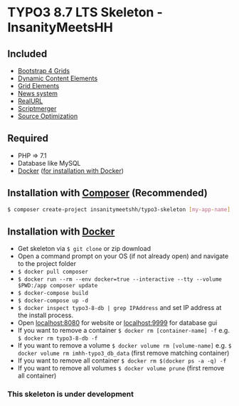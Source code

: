 # TYPO3 8.7 LTS Skeleton - InsanityMeetsHH

## Included
* [Bootstrap 4 Grids](https://github.com/InsanityMeetsHH/bootstrap_grids)
* [Dynamic Content Elements](https://extensions.typo3.org/extension/dce/)
* [Grid Elements](https://extensions.typo3.org/extension/gridelements/)
* [News system](https://extensions.typo3.org/extension/news/)
* [RealURL](https://extensions.typo3.org/extension/realurl/)
* [Scriptmerger](https://extensions.typo3.org/extension/scriptmerger/)
* [Source Optimization](https://extensions.typo3.org/extension/sourceopt/)

## Required
* PHP => 7.1
* Database like MySQL
* [Docker](https://www.docker.com/) ([for installation with Docker](https://github.com/InsanityMeetsHH/Slim-Skeleton#installation-with-docker))

## Installation with [Composer](https://getcomposer.org/) (Recommended)

```bash
$ composer create-project insanitymeetshh/typo3-skeleton [my-app-name]
```
## Installation with [Docker](https://www.docker.com/)
* Get skeleton via `$ git clone` or zip download
* Open a command prompt on your OS (if not already open) and navigate to the project folder
* `$ docker pull composer`
* `$ docker run --rm --env docker=true --interactive --tty --volume $PWD:/app composer update`
* `$ docker-compose build`
* `$ docker-compose up -d`
* `$ docker inspect typo3-8-db | grep IPAddress` and set IP address at the install process.
* Open [localhost:8080](http://localhost:8080) for website or [localhost:9999](http://localhost:9999) for database gui
* If you want to remove a container `$ docker rm [container-name] -f` e.g. `$ docker rm typo3-8-db -f`
* If you want to remove a volume `$ docker volume rm [volume-name]` e.g. `$ docker volume rm imhh-typo3_db_data` (first remove matching container)
* If you want to remove all container `$ docker rm $(docker ps -a -q) -f`
* If you want to remove all volumes `$ docker volume prune` (first remove all container)

### This skeleton is under development

